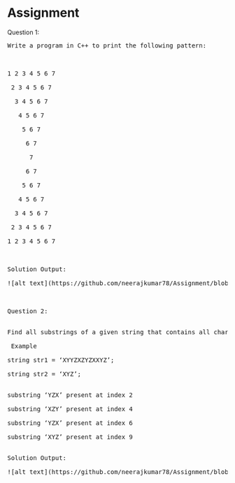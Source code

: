 # Assignment
Question 1:
<pre>
Write a program in C++ to print the following pattern:<br/>
<br/>
1 2 3 4 5 6 7<br/>
 2 3 4 5 6 7<br/>
  3 4 5 6 7<br/>
   4 5 6 7<br/>
    5 6 7<br/>
     6 7<br/>
      7<br/>
     6 7<br/>
    5 6 7<br/>
   4 5 6 7<br/>
  3 4 5 6 7<br/>
 2 3 4 5 6 7<br/>
1 2 3 4 5 6 7<br/>
<br/>
Solution Output:<br/>
![alt text](https://github.com/neerajkumar78/Assignment/blob/master/Tutree_Assignment/Question_1/output.png)<br/>


Question 2:<br/>

Find all substrings of a given string that contains all characters of other string.<br/>
 Example<br/>
string str1 = ‘XYYZXZYZXXYZ’;<br/>
string str2 = ‘XYZ’;<br/>
 
substring ‘YZX’ present at index 2<br/>
substring ‘XZY’ present at index 4<br/>
substring ‘YZX’ present at index 6<br/>
substring ‘XYZ’ present at index 9<br/>

Solution Output:<br/>
![alt text](https://github.com/neerajkumar78/Assignment/blob/master/Tutree_Assignment/Question_2/output.png)<br/>
</pre>
